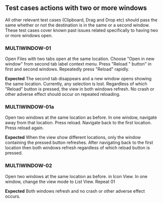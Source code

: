 
## Test cases actions with two or more windows

All other relevant test cases (Clipboard, Drag and Drop etc) should pass the same whether or not the destination is in the same or a second window.  These test cases cover known past issues related specifically to having two or more windows open.

### MULTIWINDOW-01
Open Files with two tabs open at the same location.  Choose "Open in new window" from second tab label context menu.  Press "Reload " button" in first and second windows.  Repeatedly press "Reload" rapidly.

**Expected**  The second tab disappears and a new window opens showing the same location. Currently, any selection is lost. Regardless of which "Reload" button is pressed, the view in both windows refresh.  No crash or other adverse effect should occur on repeated reloading.

### MULTIWINDOW-01a
Open two windows at the same location as before.  In one window, navigate away from that location.  Press reload.   Navigate back to the first location. Press reload again.

**Expected**  When the view show different locations, only the window containing the pressed button refreshes.  After navigating back to the first location then both windows refresh regardless of which reload button is pressed.

### MULTIWINDOW-02
Open two windows at the same location as before. in Icon View.  In one window, change the view mode to List View. Repeat 01

**Expected**  Both windows refresh and no crash or other adverse effect occurs.

